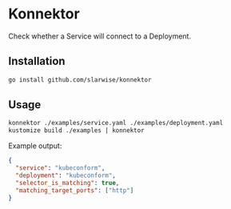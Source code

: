 # Konnektor

Check whether a Service will connect to a Deployment.

## Installation

```sh
go install github.com/slarwise/konnektor
```

## Usage

```sh
konnektor ./examples/service.yaml ./examples/deployment.yaml
kustomize build ./examples | konnektor
```

Example output:

```json
{
  "service": "kubeconform",
  "deployment": "kubeconform",
  "selector_is_matching": true,
  "matching_target_ports": ["http"]
}
```

